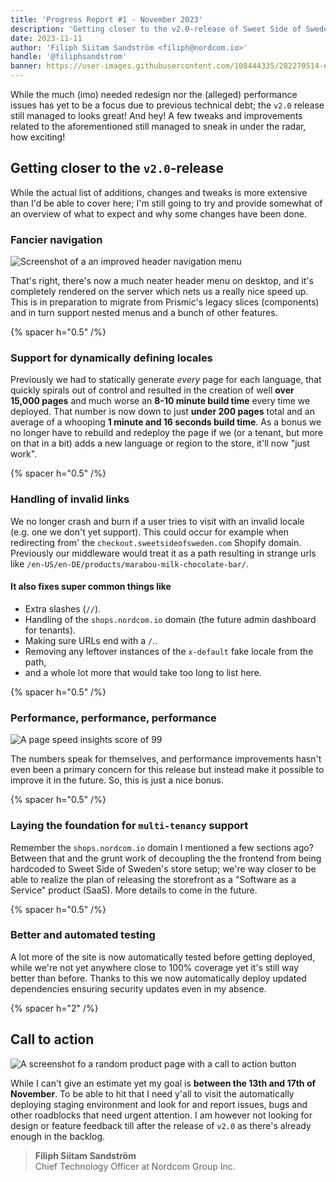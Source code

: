 ```yaml
---
title: 'Progress Report #1 - November 2023'
description: 'Getting closer to the v2.0-release of Sweet Side of Sweden while also making steady progress towards the multi-tenancy release of the storefront'
date: 2023-11-11
author: 'Filiph Siitam Sandström <filiph@nordcom.io>'
handle: '@filiphsandstrom'
banner: https://user-images.githubusercontent.com/108444335/282270514-e23a10e3-6ba9-4ee4-b1b4-f992103c47f1.jpeg
---
```


While the much (imo) needed redesign nor the (alleged) performance issues has yet to be a focus due to previous technical debt; the `v2.0` release still managed to looks great! And hey! A few tweaks and improvements related to the aforementioned still managed to sneak in under the radar, how exciting!

## Getting closer to the `v2.0`-release

While the actual list of additions, changes and tweaks is more extensive than I'd be able to cover here; I'm still going to try and provide somewhat of an overview of what to expect and why some changes have been done.

### Fancier navigation

![Screenshot of a an improved header navigation menu](https://user-images.githubusercontent.com/108444335/282270508-6bacb499-7c33-4509-9a44-ec83d1bbd7d6.jpeg)

That's right, there's now a much neater header menu on desktop, and it's completely rendered on the server which nets us a really nice speed up. This is in preparation to migrate from Prismic's legacy slices (components) and in turn support nested menus and a bunch of other features.

{% spacer h="0.5" /%}

### Support for dynamically defining locales

Previously we had to statically generate _every_ page for each language, that quickly spirals out of control and resulted in the creation of well **over 15,000 pages** and much worse an **8-10 minute build time** every time we deployed. That number is now down to just **under 200 pages** total and an average of a whooping **1 minute and 16 seconds build time**. As a bonus we no longer have to rebuild and redeploy the page if we (or a tenant, but more on that in a bit) adds a new language or region to the store, it'll now "just work".

{% spacer h="0.5" /%}

### Handling of invalid links

We no longer crash and burn if a user tries to visit with an invalid locale (e.g. one we don't yet support). This could occur for example when redirecting from' the `checkout.sweetsideofsweden.com` Shopify domain. Previously our middleware would treat it as a path resulting in strange urls like `/en-US/en-DE/products/marabou-milk-chocolate-bar/`.

#### It also fixes super common things like

-   Extra slashes (`//`).
-   Handling of the `shops.nordcom.io` domain (the future admin dashboard for tenants).
-   Making sure URLs end with a `/`..
-   Removing any leftover instances of the `x-default` fake locale from the path,
-   and a whole lot more that would take too long to list here.

{% spacer h="0.5" /%}

### Performance, performance, performance

![A page speed insights score of 99 ](https://user-images.githubusercontent.com/108444335/282270514-e23a10e3-6ba9-4ee4-b1b4-f992103c47f1.jpeg)

The numbers speak for themselves, and performance improvements hasn't even been a primary concern for this release but instead make it possible to improve it in the future. So, this is just a nice bonus.

{% spacer h="0.5" /%}

### Laying the foundation for `multi-tenancy` support

Remember the `shops.nordcom.io` domain I mentioned a few sections ago? Between that and the grunt work of decoupling the the frontend from being hardcoded to Sweet Side of Sweden's store setup; we're way closer to be able to realize the plan of releasing the storefront as a "Software as a Service" product (SaaS). More details to come in the future.

{% spacer h="0.5" /%}

### Better and automated testing

A lot more of the site is now automatically tested before getting deployed, while we're not yet anywhere close to 100% coverage yet it's still way better than before. Thanks to this we now automatically deploy updated dependencies ensuring security updates even in my absence.

{% spacer h="2" /%}

## Call to action

![A screenshot fo a random product page with a call to action button](https://user-images.githubusercontent.com/108444335/282270536-840ba328-5a3a-4e3f-9916-d9b12961b37e.jpeg)

While I can't give an estimate yet my goal is **between the 13th and 17th of November**. To be able to hit that I need y'all to visit the automatically deploying staging environment and look for and report issues, bugs and other roadblocks that need urgent attention. I am however not looking for design or feature feedback till after the release of `v2.0` as there's already enough in the backlog.

> **Filiph Siitam Sandström**\
> Chief Technology Officer at Nordcom Group Inc.
